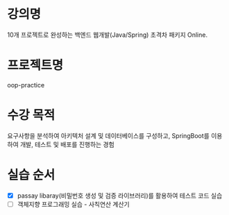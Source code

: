 
# 강의명
10개 프로젝트로 완성하는 백엔드 웹개발(Java/Spring) 초격차 패키지 Online.

# 프로젝트명
oop-practice

# 수강 목적
요구사항을 분석하여 아키텍처 설계 및 데이터베이스를 구성하고, SpringBoot를 이용하여 개발, 테스트 및 배포를 진행하는 경험

# 실습 순서
- [x] passay libaray(비밀번호 생성 및 검증 라이브러리)를 활용하여 테스트 코드 실습
- [ ] 객체지향 프로그래밍 실습 - 사칙연산 계산기